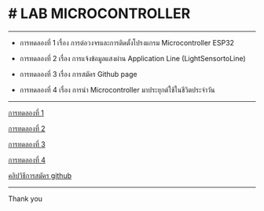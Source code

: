 # # LAB MICROCONTROLLER

-----------------------------------

-	การทดลองที่ 1 เรื่อง การต่อวงจรและการติดตั้งโปรงแกรม Microcontroller ESP32


-	การทดลองที่ 2 เรื่อง การแจ้งข้อมูลแสงผ่าน Application Line (LightSensortoLine)


-	การทดลองที่ 3 เรื่อง การสมัคร Github page


-	การทดลองที่ 4 เรื่อง การนำ Microcontroller มาประยุกต์ใช้ในชีวิตประจำวัน

-------------------------------------

[การทดลองที่ 1](https://drive.google.com/file/d/1X9sB3PvcUSqctKmUnzHQ0HiNMjeZGTf8/view?usp=sharing)

[การทดลองที่ 2](https://drive.google.com/file/d/1zJ45q-1KJ4JMxagu-BI8SPsmRBsI1FyT/view?usp=sharing)

[การทดลองที่ 3](https://drive.google.com/file/d/1IWS5c8t3tlm2ERLeUIw0z6axGsDG4aw3/view?usp=sharing)

[การทดลองที่ 4](https://drive.google.com/file/d/15stPeKzWYt93r0QzPl1ylf9zKgAWZGxm/view?usp=sharing)

[คลิปวิธีการสมัคร github](https://youtu.be/C_NNO-MtYVY)

------------------------------------

Thank you 

